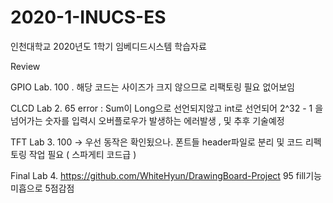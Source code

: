 # 2020-1-INUCS-ES

인천대학교 2020년도 1학기 임베디드시스템 학습자료

Review

GPIO Lab. 100 . 해당 코드는 사이즈가 크지 않으므로 리팩토링 필요 없어보임

CLCD Lab 2. 65 error : Sum이 Long으로 선언되지않고 int로 선언되어 2^32 - 1 을 넘어가는 숫자를 입력시 오버플로우가 발생하는 에러발생 , 및 추후 기술예정

TFT Lab 3. 100 -> 우선 동작은 확인됬으나. 폰트들 header파일로 분리 및 코드 리펙토링 작업 필요 ( 스파게티 코드급 )

Final Lab 4. https://github.com/WhiteHyun/DrawingBoard-Project 95 fill기능 미흡으로 5점감점
